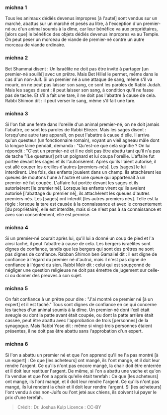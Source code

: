
### michna 1
Tous les animaux dédiés devenus impropres [à l'autel] sont vendus sur un marché, abattus sur un marché et pesés au litre, à l'exception d'un premier-né ou d'un animal soumis à la dîme, car leur bénéfice va aux propriétaires, [alors que] le bénéfice des objets dédiés devenus impropres va au Temple. On peut peser un morceau de viande de premier-né contre un autre morceau de viande ordinaire.

### michna 2
Bet Shammai disent : Un Israélite ne doit pas être invité à partager [un premier-né souillé] avec un prêtre. Mais Bet Hillel le permet, même dans le cas d'un non-Juif. Si un premier né a une attaque de sang, même s'il va mourir, on ne peut pas laisser son sang, ce sont les paroles de Rabbi Judah. Mais les sages disent : il peut laisser son sang, à condition qu'il ne fasse pas de tache. Et s'il a fait une tare, il ne doit pas l'abattre à cause de cela. Rabbi Shimon dit : il peut verser le sang, même s'il fait une tare.

### michna 3
Si l'on fait une fente dans l'oreille d'un animal premier-né, on ne doit jamais l'abattre, ce sont les paroles de Rabbi Eliezer. Mais les sages disent : lorsqu'une autre tare apparaît, on peut l'abattre à cause d'elle. Il arriva qu'un questeur (un fonctionnaire romain), voyant un vieil agneau mâle dont la longue laine pendait, demanda : "Qu'est-ce que cela signifie ?  On lui répondit : "C'est un premier-né et il ne doit pas être abattu tant qu'il n'a pas de tache "[Le questeur] prit un poignard et lui coupa l'oreille. L'affaire fut portée devant les sages et ils l'autorisèrent.  Après qu'ils l'aient autorisé, il est allé couper les oreilles d'autres [premiers-nés]. Les [sages] le lui interdirent. Une fois, des enfants jouaient dans un champ. Ils attachèrent les queues de moutons l'une à l'autre et une queue qui appartenait à un premier-né fut coupée. L'affaire fut portée devant les sages et ils autorisèrent [le premier né]. Lorsque les enfants virent qu'ils avaient autorisé [l'abattage du premier né], ils attachèrent les queues d'autres premiers nés. Les [sages] ont interdit [les autres premiers nés]. Telle est la règle : lorsque la tare est causée à la connaissance et avec le consentement [du propriétaire], elle est interdite, mais si ce n'est pas à sa connaissance et avec son consentement, elle est permise.

### michna 4
Si un premier-né courait après lui, qu'il lui a donné un coup de pied et l'a ainsi taché, il peut l'abattre à cause de cela. Les bergers israélites sont dignes de confiance, tandis que les bergers qui sont des prêtres ne sont pas dignes de confiance. Rabban Shimon ben Gamaliel dit : il est digne de confiance à l'égard du premier né d'autrui, mais il n'est pas digne de confiance à l'égard du sien. Rabbi Meir dit : celui qui est soupçonné de négliger une question religieuse ne doit pas émettre de jugement sur celle-ci ou donner des preuves à son sujet.

### michna 5
On fait confiance à un prêtre pour dire : "J'ai montré ce premier né [à un expert] et il est taché." Tous sont dignes de confiance en ce qui concerne les taches d'un animal soumis à la dîme. Un premier-né dont l'œil était aveugle ou dont la patte avant était coupée, ou dont la patte arrière était cassée, peut être abattu avec l'approbation de trois [personnes] de la synagogue. Mais Rabbi Yose dit : même si vingt-trois personnes étaient présentes, il ne doit pas être abattu sans l'approbation d'un expert.

### michna 6
Si l'on a abattu un premier né et que l'on apprend qu'il ne l'a pas montré [à un expert] : Ce que [les acheteurs] ont mangé, ils l'ont mangé, et il doit leur rendre l'argent. Ce qu'ils n'ont pas encore mangé, la chair doit être enterrée et il doit leur restituer l'argent. De même, si l'on a abattu une vache et qu'on l'a vendue et que l'on a appris qu'elle était terefah : Ce que [les acheteurs] ont mangé, ils l'ont mangé, et il doit leur rendre l'argent. Ce qu'ils n'ont pas mangé, ils lui rendent la chair et il doit leur rendre l'argent. Si [les acheteurs] l'ont vendu à des non-Juifs ou l'ont jeté aux chiens, ils doivent lui payer le prix d'une terefah.

>Crédit : Dr. Joshua Kulp
>Licence : CC-BY